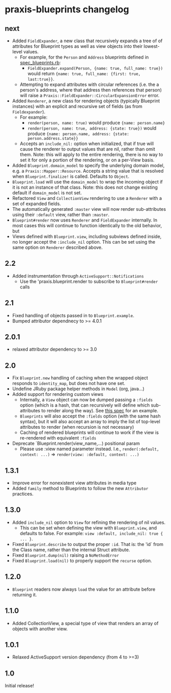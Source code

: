 # praxis-blueprints changelog

## next

* Added `FieldExpander`, a new class that recursively expands a tree of
  of attributes for Blueprint types as well as view objects into their lowest-level values.
    * For example, for the `Person` and `Address` blueprints defined in
    [spec_blueprints.rb](sped/support/spec_blueprints.rb):
      * `FieldExpander.expand(Person, {name: true, full_name: true})` would return
        `{name: true, full_name: {first: true, last:true}}`.
    * Attempting to expand attributes with circular references (i.e. the
      a person's address, where that address then references that person) will
      raise a `Praxis::FieldExpander::CircularExpansionError` error.
* Added `Renderer`, a new class for rendering objects (typically Blueprint
  instances) with an explicit and recursive set of fields (as from
  `Fieldexpander`).
    * For example:
      * `render(person, name: true)` would produce `{name: person.name}`
      * `render(person, name: true, address: {state: true})` would
        produce `{name: person.name, address: {state: person.address.state}}`
    * Accepts an `include_nil:` option when initialized, that if true will
      cause the renderer to output values that are nil, rather than omit them.
      Note: this will apply to the entire rendering, there is no way to set it
      for only a portion of the rendering, or on a per-View basis.
* Added `Blueprint.domain_model` to specify the underlying domain model, e.g.
  a `Praxis::Mapper::Resource`. Accepts a string value that is resolved when
  `Blueprint.finalize!` is called. Defaults to `Object`.
* `Blueprint.load` will use the `domain_model` to wrap the incoming object
  if it is not an instance of that class. Note: this does not change existing
  default if `domain_model` is not set.
* Refactored `View` and `CollectionView` rendering to use a `Renderer` with
  a set of expanded fields.
* The automatically generated `:master` view will now render sub-attributes
  using their `:default` view, rather than `:master`.
* `Blueprint#render` now uses `Renderer` and `FieldExpander` internally. In most
  cases this will continue to function identically to the old behavior, but
* Views defined with `Blueprint.view`, including subviews defined inside,
  no longer accept the `:include_nil` option. This can be set using the same
  option on `Renderer` described above.
  

## 2.2

* Added instrumentation through `ActiveSupport::Notifications`
  * Use the 'praxis.blueprint.render to subscribe to `Blueprint#render` calls


## 2.1

* Fixed handling of objects passed in to `Blueprint.example`.
* Bumped attributor dependnecy to >= 4.0.1


## 2.0.1

* relaxed attributor dependency to >= 3.0


## 2.0

* Fix `Blueprint.new` handling of caching when the wrapped object responds to `identity_map`, but does not have one set.
* Undefine JRuby package helper methods in `Model` (org, java...)
* Added support for rendering custom views
  * Internally, a `View` object can now be dumped passing a `:fields` option (which is a hash, that can recursively will define which sub-attributes to render along the way). See [this spec](https://github.com/rightscale/praxis-blueprints/blob/master/spec/praxis-blueprints/blueprint_spec.rb) for an example.
  * `Blueprints` will also accept the `:fields` option (with the same hash syntax), but it will also accept an array to imply the list of top-level attributes to render (when recursion is not necessary)
  * Caching of rendered blueprints will continue to work if the view is re-rendered with equivalent `:fields`
* Deprecate `Blueprint.render(view_name,...) positional param
  * Please use :view named parameter instead. I.e., `render(:default, context: ...)`  => `render(view: :default, context: ...)`

## 1.3.1

* Improve error for nonexistent view attributes in media type
* Added `family` method to Blueprints to follow the new `Attributor` practices.

## 1.3.0

* Added `include_nil` option to `View` for refining the rendering of nil values.
  * This can be set when defining the view with `Blueprint.view`, and defaults to false. For example: `view :default, include_nil: true { ... }`.
* Fixed `Blueprint.describe` to output the proper `:id`. That is: the 'id` from the Class name, rather than the internal Struct attribute.
* Fixed `Blueprint.dump(nil)` raising a `NoMethodError`
* Fixed `Blueprint.load(nil)` to properly support the `recurse` option.

## 1.2.0

* `Blueprint` readers now always `load` the value for an attribute before returning it.

## 1.1.0

* Added CollectionView, a special type of view that renders an array of objects with another view.


## 1.0.1

* Relaxed ActiveSupport version dependency (from 4 to >=3)


## 1.0

Initial release!
